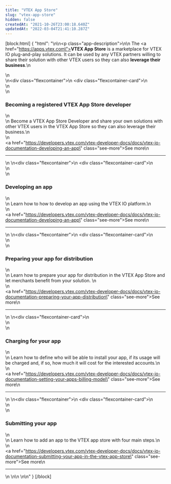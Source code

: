 ```yaml
---
title: "VTEX App Store"
slug: "vtex-app-store"
hidden: false
createdAt: "2021-10-26T23:00:18.640Z"
updatedAt: "2022-03-04T21:41:10.287Z"
---
```

[block:html]
{
  "html": "<style>\n    .flexcontainer {\n        display: flex;\n        flex-wrap: wrap;\n        padding-top: 1rem;\n        padding-bottom: 2rem;\n        justify-content: space-between;\n    }\n\n    .flexcontainer-card {\n        display: flex;\n        flex-direction: column;\n        justify-content: space-between;\n        align-items: flex-start;\n        width: 22rem;\n        margin: 0.5rem;\n        line-height: 1.8;\n    }\n    .see-more {\n        color: rgb(247, 25, 99);\n        text-decoration: none !important;\n    }\n\n    .see-more::after {\n        content: url(\"data:image/svg+xml;utf8,<svg xmlns='http://www.w3.org/2000/svg' width='30' height='14' viewBox='0 -8 59 14' fill='none'><path d='M0 7H57' stroke='rgb(247, 25, 99)'></path><path d='M49 1L57.5 7L49 13' stroke='rgb(247, 25, 99)'></path></svg>\");\n        display: inline-block;\n        margin-left: 6px;\n        text-decoration: none !important;\n    }\n\n    .see-more:hover:after {\n        content: url(\"data:image/svg+xml;utf8,<svg xmlns='http://www.w3.org/2000/svg' width='30' height='14' viewBox='0 -8 59 14' fill='none'><path d='M0 7H57' stroke='rgb(181, 16, 71)'></path><path d='M49 1L57.5 7L49 13' stroke='rgb(181, 16, 71)'></path></svg>\");\n        margin-left: 8px;\n    }\n\n    .see-more:hover {\n        color: rgb(181, 16, 71);\n    }\n    .app-description{\n        font-size: 16px;\n    }\n</style>\n\n<p class=\"app-description\">\n\n  The <a href=\"https://apps.vtex.com\"><strong>VTEX App Store</strong></a> is a marketplace for VTEX IO plug-and-play solutions. It can be used by any VTEX partners willing to share their solution with other VTEX users so they can also <strong>leverage their business</strong>.\n</p>\n</br>\n<div class=\"flexcontainer\">\n    <div class=\"flexcontainer-card\">\n        <article >\n            <div>\n                <h3>Becoming a registered VTEX App Store developer</h3>\n                <div>\n                    Become a VTEX App Store Developer and share your own solutions with other VTEX users in the VTEX App Store so they can also leverage their business.\n                </div>\n            </div><a href=\"https://developers.vtex.com/vtex-developer-docs/docs/vtex-io-documentation-developing-an-app\" class=\"see-more\">See more</a>\n            <hr></article>\n    </div>\n<div class=\"flexcontainer\">\n    <div class=\"flexcontainer-card\">\n        <article >\n            <div>\n                <h3>Developing an app</h3>\n                <div>\n                    Learn how to how to develop an app using the VTEX IO platform.\n                </div>\n            </div><a href=\"https://developers.vtex.com/vtex-developer-docs/docs/vtex-io-documentation-developing-an-app\" class=\"see-more\">See more</a>\n            <hr></article>\n    </div>\n<div class=\"flexcontainer\">\n    <div class=\"flexcontainer-card\">\n        <article >\n            <div>\n                <h3>Preparing your app for distribution</h3>\n                <div>\n                    Learn how to prepare your app for distribution in the VTEX App Store and let merchants benefit from your solution. \n                </div>\n            </div><a href=\"https://developers.vtex.com/vtex-developer-docs/docs/vtex-io-documentation-preparing-your-app-distribution\" class=\"see-more\">See more</a>\n            <hr></article>\n    </div>\n<div class=\"flexcontainer-card\">\n        <article >\n            <div>\n                <h3>Charging for your app</h3>\n                <div>\n                    Learn how to define who will be able to install your app, if its usage will be charged and, if so, how much it will cost for the interested accounts.\n                </div>\n            </div><a href=\"https://developers.vtex.com/vtex-developer-docs/docs/vtex-io-documentation-setting-your-apps-billing-model\" class=\"see-more\">See more</a>\n            <hr></article>\n    </div>\n<div class=\"flexcontainer\">\n    <div class=\"flexcontainer-card\">\n        <article >\n            <div>\n                <h3>Submitting your app</h3>\n                <div>\n                    Learn how to add an app to the VTEX app store with four main steps.\n                </div>\n            </div><a href=\"https://developers.vtex.com/vtex-developer-docs/docs/vtex-io-documentation-submitting-your-app-in-the-vtex-app-store\" class=\"see-more\">See more</a>\n            <hr></article>\n    </div>\n\n    \n</div>\n"
}
[/block]